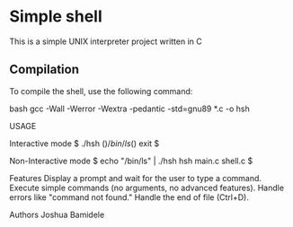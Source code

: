 # Simple shell
This is a simple UNIX interpreter project written in C
## Compilation

To compile the shell, use the following command:

bash
gcc -Wall -Werror -Wextra -pedantic -std=gnu89 *.c -o hsh

USAGE 

Interactive mode 
$ ./hsh
($) /bin/ls
($) exit
$

Non-Interactive mode
$ echo "/bin/ls" | ./hsh
hsh main.c shell.c
$


Features
Display a prompt and wait for the user to type a command.
Execute simple commands (no arguments, no advanced features).
Handle errors like "command not found."
Handle the end of file (Ctrl+D).

Authors
Joshua Bamidele


